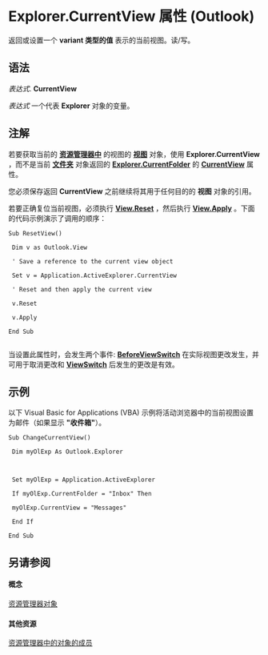 
# Explorer.CurrentView 属性 (Outlook)

返回或设置一个 **variant 类型的值** 表示的当前视图。读/写。


## 语法

 _表达式_. **CurrentView**

 _表达式_ 一个代表 **Explorer** 对象的变量。


## 注解

若要获取当前的 **[资源管理器中](026591e5-049f-503a-4166-34e6dbc225fb.md)** 的视图的 **[视图](41c8d149-9912-1685-4c8b-3c849cc6f1ed.md)** 对象，使用 **Explorer.CurrentView** ，而不是当前 **[文件夹](3cf6cda8-6d70-666e-2643-9d9c5b9cacfc.md)** 对象返回的 **[Explorer.CurrentFolder](75e7f120-28df-0c3b-ec05-bd880621141b.md)** 的 **[CurrentView](42af4345-60f1-10cd-66e5-517ca002284b.md)** 属性。

您必须保存返回 **CurrentView** 之前继续将其用于任何目的的 **视图** 对象的引用。

若要正确复位当前视图，必须执行  **[View.Reset](fb909688-309d-0a70-0b67-0f1793f6a27d.md)** ，然后执行 **[View.Apply](b121d1ce-24b7-4ace-8369-42e5c7becd0a.md)** 。下面的代码示例演示了调用的顺序：




```
Sub ResetView() 
 
 Dim v as Outlook.View 
 
 ' Save a reference to the current view object 
 
 Set v = Application.ActiveExplorer.CurrentView 
 
 ' Reset and then apply the current view 
 
 v.Reset 
 
 v.Apply 
 
End Sub 
 

```

当设置此属性时，会发生两个事件:  **[BeforeViewSwitch](5b7ac070-ba4d-6fa8-94e5-20370efe7343.md)** 在实际视图更改发生，并可用于取消更改和 **[ViewSwitch](ab981f42-d429-ccd7-a25c-142e52683020.md)** 后发生的更改是有效。


## 示例

以下 Visual Basic for Applications (VBA) 示例将活动浏览器中的当前视图设置为邮件（如果显示 **"收件箱"**）。


```
Sub ChangeCurrentView() 
 
 Dim myOlExp As Outlook.Explorer 
 
 
 
 Set myOlExp = Application.ActiveExplorer 
 
 If myOlExp.CurrentFolder = "Inbox" Then 
 
 myOlExp.CurrentView = "Messages" 
 
 End If 
 
End Sub
```


## 另请参阅


#### 概念


[资源管理器对象](026591e5-049f-503a-4166-34e6dbc225fb.md)
#### 其他资源


[资源管理器中的对象的成员](4412c507-4dcd-6005-b9c8-11824624250d.md)